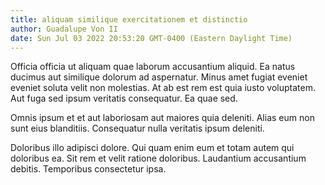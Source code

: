 ```yaml
---
title: aliquam similique exercitationem et distinctio
author: Guadalupe Von II
date: Sun Jul 03 2022 20:53:20 GMT-0400 (Eastern Daylight Time)
---
```

Officia officia ut aliquam quae laborum accusantium aliquid. Ea natus ducimus aut similique dolorum ad aspernatur. Minus amet fugiat eveniet eveniet soluta velit non molestias. At ab est rem est quia iusto voluptatem. Aut fuga sed ipsum veritatis consequatur. Ea quae sed.

 Omnis ipsum et et aut laboriosam aut maiores quia deleniti. Alias eum non sunt eius blanditiis. Consequatur nulla veritatis ipsum deleniti.

 Doloribus illo adipisci dolore. Qui quam enim eum et totam autem qui doloribus ea. Sit rem et velit ratione doloribus. Laudantium accusantium debitis. Temporibus consectetur ipsa.